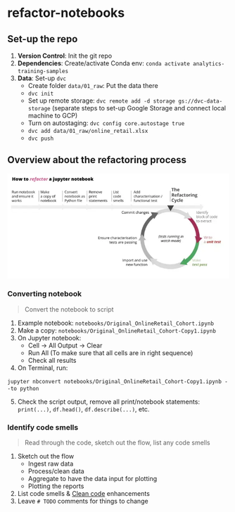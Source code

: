 # refactor-notebooks
 
## Set-up the repo

1. **Version Control**: Init the git repo
2. **Dependencies**: Create/activate Conda env: `conda activate analytics-training-samples`
3. **Data**: Set-up `dvc`
    - Create folder `data/01_raw`: Put the data there
    - `dvc init`
    - Set up remote storage: `dvc remote add -d storage gs://dvc-data-storage` (separate steps to set-up Google Storage and connect local machine to GCP)
    - Turn on autostaging: `dvc config core.autostage true`
    - `dvc add data/01_raw/online_retail.xlsx`
    - `dvc push`

## Overview about the refactoring process
![](./img/refactor-notebook-diagram.webp)


### Converting notebook

> Convert the notebook to script

1. Example notebook: `notebooks/Original_OnlineRetail_Cohort.ipynb`
2. Make a copy: `notebooks/Original_OnlineRetail_Cohort-Copy1.ipynb`
3. On Jupyter notebook:
    - Cell -> All Output -> Clear
    - Run All (To make sure that all cells are in right sequence)
    - Check all results
4. On Terminal, run:
```
jupyter nbconvert notebooks/Original_OnlineRetail_Cohort-Copy1.ipynb --to python
```
5. Check the script output, remove all print/notebook statements: `print(...)`, `df.head()`, `df.describe(...)`, etc.


### Identify code smells

> Read through the code, sketch out the flow, list any code smells

1. Sketch out the flow
    - Ingest raw data
    - Process/clean data
    - Aggregate to have the data input for plotting
    - Plotting the reports
2. List code smells & [Clean code](https://github.com/davified/clean-code-ml) enhancements
3. Leave `# TODO` comments for things to change